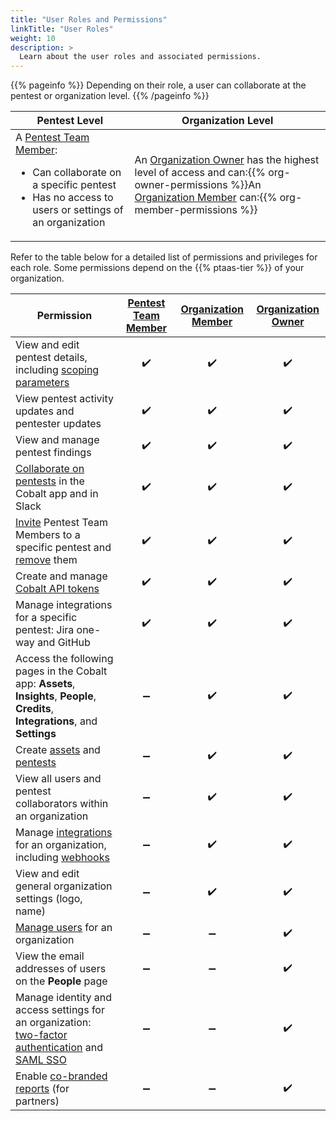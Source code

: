 ```yaml
---
title: "User Roles and Permissions"
linkTitle: "User Roles"
weight: 10
description: >
  Learn about the user roles and associated permissions.
---
```


{{% pageinfo %}}
Depending on their role, a user can collaborate at the pentest or organization level.
{{% /pageinfo %}}

| Pentest Level | Organization Level |
|---|---|
| A [Pentest Team Member](/getting-started/glossary/#pentest-team-member):<ul><li>Can collaborate on a specific pentest</li><li>Has no access to users or settings of an organization</li></ul> | An [Organization Owner](/getting-started/glossary/#organization-owner) has the highest level of access and can:{{% org-owner-permissions %}}An [Organization Member](/getting-started/glossary/#organization-member) can:{{% org-member-permissions %}} |

Refer to the table below for a detailed list of permissions and privileges for each role. Some permissions depend on the {{% ptaas-tier %}} of your organization.

| Permission | [Pentest Team Member](/getting-started/glossary/#pentest-team-member) | [Organization Member](/getting-started/glossary/#organization-member) | [Organization Owner](/getting-started/glossary/#organization-owner) |
|---|:---:|:---:|:---:|
| View and edit pentest details, including [scoping parameters](/getting-started/planning/#scope-the-pentest) | ✔️ | ✔️ | ✔️ |
| View pentest activity updates and pentester updates| ✔️ | ✔️ | ✔️ |
| View and manage pentest findings | ✔️ | ✔️ | ✔️ |
| [Collaborate on pentests](/platform-deep-dive/collaboration/collaborate-on-pentests/) in the Cobalt app and in Slack | ✔️ | ✔️ | ✔️ |
| [Invite](/platform-deep-dive/collaboration/organization/manage-users/#add-a-pentest-team-member) Pentest Team Members to a specific pentest and [remove](/platform-deep-dive/collaboration/organization/manage-users/#remove-a-pentest-team-member) them | ✔️ | ✔️ | ✔️ |
| Create and manage [Cobalt API tokens](/platform-deep-dive/cobalt-account/account-settings/#create-and-manage-api-tokens) | ✔️ | ✔️ | ✔️ |
| Manage integrations for a specific pentest: Jira one-way and GitHub | ✔️ | ✔️ | ✔️ |
| Access the following pages in the Cobalt app: **Assets**, **Insights**, **People**, **Credits**, **Integrations**, and **Settings** | ➖ | ✔️ | ✔️ |
| Create [assets](/platform-deep-dive/assets/) and [pentests](/platform-deep-dive/pentests/) | ➖ | ✔️ | ✔️ |
| View all users and pentest collaborators within an organization | ➖ | ✔️ | ✔️ |
| Manage [integrations](/integrations/) for an organization, including [webhooks](/integrations/webhooks/) | ➖ | ✔️ | ✔️ |
| View and edit general organization settings (logo, name) | ➖ | ✔️ | ✔️ |
| [Manage users](/platform-deep-dive/collaboration/organization/manage-users/#manage-users-for-your-organization) for an organization | ➖ | ➖ | ✔️ |
| View the email addresses of users on the **People** page | ➖ | ➖ | ✔️ |
| Manage identity and access settings for an organization: [two-factor authentication](/getting-started/sign-in/#two-factor-authentication) and [SAML SSO](/getting-started/sign-in/#saml-sso) | ➖ | ➖ | ✔️ |
| Enable [co-branded reports](/getting-started/review-pentest/#co-branded-reports) (for partners) | ➖ | ➖ | ✔️ |
